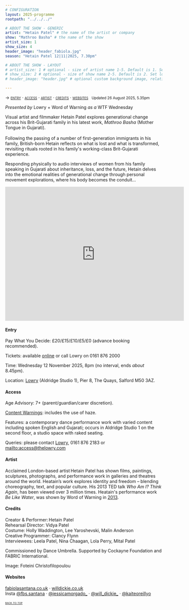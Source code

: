 ```yaml
---
# CONFIGURATION
layout: 2025-programme
rootpath: "../../../"

# ABOUT THE SHOW - GENERIC
artist: "Hetain Patel" # the name of the artist or company
show: "Mathroo Basha" # the name of the show
artist_size: 1
show_size: 4
header_image: "header_fabiola.jpg"
season: "Hetain Patel 12|11|2025, 7.30pm"

# ABOUT THE SHOW - LAYOUT
# artist_size: 1 # optional - size of artist name 1-5. Default is 1. Set longer names to lower values
# show_size: 2 # optional - size of show name 2-5. Default is 2. Set longer names to lower values
# header_image: "header.jpg" # optional custom background image, relative to current page

---
```

<span style='font-variant: small-caps'>→ [entry](/current/2025/patel/#entry) · [access](/current/2025/patel/#access) · [artist](/current/2025/patel/#artist) · [credits](/current/2025/patel/#credits) · [websites](/current/2025/patel/#websites)</span>&ensp; <small>Updated 26 August 2025, 5.35pm</small>        
           
*Presented by* Lowry + Word of Warning *as a* WTF Wednesday        
         
Visual artist and filmmaker Hetain Patel explores generational change across his Brit-Gujarati family in his latest work, *Mathroo Basha* (Mother Tongue in Gujarati).        
         
Following the passing of a number of first-generation immigrants in his family, British-born Hetain reflects on what is lost and what is transformed, revisiting rituals rooted in his family's working-class Brit-Gujarati experience.         
          
Responding physically to audio interviews of women from his family speaking in Gujarati about inheritance, loss, and the future, Hetain delves into the emotional realities of generational change through personal movement explorations, where his body becomes the conduit…   
         
<iframe width="573" height="429" src="https://youtube.com/embed/ONAFW590t4A" title="Mathroo Basha Trailer" frameborder="0" allow="accelerometer; autoplay; clipboard-write; encrypted-media; gyroscope; picture-in-picture; web-share" referrerpolicy="strict-origin-when-cross-origin" allowfullscreen></iframe>         
         
#### Entry          
Pay What You Decide: £20/£15/£10/£5/£0 (advance booking recommended).        
         
Tickets: available <a href="https://tickets.thelowry.com" target="_blank">online</a> or call Lowry on 0161 876 2000        
         
Time: Wednesday 12 November 2025, 8pm (no interval, ends *about* 8.45pm).          
                       
Location: <a href="https://thelowry.com/plan-your-visit-18cr" target="_blank">Lowry</a> (Aldridge Studio 1), Pier 8, The Quays, Salford M50 3AZ.         
        
#### Access         
Age Advisory: 7+ (parent/guardian/carer discretion).        
         
[Content Warnings](/warnings): includes the use of haze.         
        
Features: a contemporary dance performance work with varied content including spoken English and Gujarati; occurs in Aldridge Studio 1 on the second floor, a studio space with raked seating.         
         
Queries: please contact <a href="https://thelowry.com/visit-us/access" target="_blank">Lowry</a>, 0161 876 2183 or <mailto:access@thelowry.com>       
                  
#### Artist        
Acclaimed London-based artist Hetain Patel has shown films, paintings, sculptures, photographs, and performance work in galleries and theatres around the world. Heatain’s work explores identity and freedom – blending choreography, text, and popular culture. His 2013 TED talk *Who Am I? Think Again*, has been viewed over 3 million times. Heatain's performance work *Be Like Water*, was shown by Word of Warning in [2013](/archive/2013-spring/patel).           
         
#### Credits         
Creator & Performer: Hetain Patel<br>Rehearsal Director: Vidya Patel<br>Costume: Holly Waddington, Lee Yaroshevski, Malin Anderson<br>Creative Programmer: Clancy Flynn<br>Interviewees: Leela Patel, Nina Chaagan, Lola Perry, Mital Patel          
         
Commissioned by Dance Umbrella. Supported by Cockayne Foundation and FABRIC International.          
         
Image: Foteini Christofilopoulou         
         
#### Websites        
<a href="https://fabiolasantana.co.uk" target="_blank">fabiolasantana.co.uk</a> · <a href="https://willdickie.co.uk" target="_blank">willdickie.co.uk</a><br>Insta <a href="https://instagram.com/fbs.santana" target="_blank">@fbs.santana</a> · <a href="https://instagram.com/jessicamorgado_" target="_blank">@jessicamorgado_</a> · <a href="https://instagram.com/will_dickie_" target="_blank">@will_dickie_</a> · <a href="https://instagram.com/kaiteoreillyo" target="_blank">@kaiteoreillyo</a>       
        
<small><span style='font-variant: small-caps'>[back to top](/current/2025/patel)</span></small>
